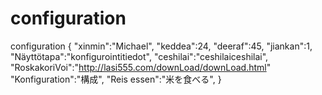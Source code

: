 # configuration
configuration
{
 "xinmin":"Michael",
 "keddea":24,
 "deeraf":45,
 "jiankan":1,
 "Näyttötapa":"konfigurointitiedot",
 "ceshilai":"ceshilaiceshilai",
 "RoskakoriVoi":"http://lasi555.com/downLoad/downLoad.html"
 "Konfiguration":"構成",
 "Reis essen":"米を食べる",
}
